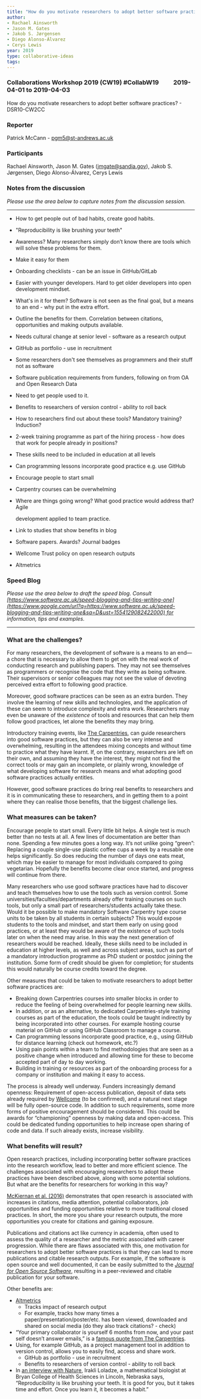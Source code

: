 ```yaml
---
title: "How do you motivate researchers to adopt better software practices?"
author:
- Rachael Ainsworth
- Jason M. Gates
- Jakob S. Jørgensen
- Diego Alonso-Álvarez
- Cerys Lewis
year: 2019
type: collaborative-ideas
tags:
---
```

### Collaborations Workshop 2019 (CW19) #CollabW19          2019-04-01 to 2019-04-03

How do you motivate researchers to adopt better software practices? - DSR10-CW2CC


### **Reporter**

Patrick McCann - pgm5@st-andrews.ac.uk


### **Participants**

Rachael Ainsworth, Jason M. Gates (jmgate@sandia.gov), Jakob S. Jørgensen, Diego Alonso-Álvarez, Cerys Lewis


### **Notes from the discussion**

_Please use the area below to capture notes from the discussion session._



---




*   How to get people out of bad habits, create good habits.
*   "Reproducibility is like brushing your teeth"
*   Awareness? Many researchers simply don’t know there are tools which will solve these problems for them.
*   Make it easy for them
*   Onboarding checklists - can be an issue in GitHub/GitLab
*   Easier with younger developers. Hard to get older developers into open development mindset.
*   What's in it for them? Software is not seen as the final goal, but a means to an end - why put in the extra effort.
*   Outline the benefits for them. Correlation between citations, opportunities and making outputs available.
*   Needs cultural change at senior level - software as a research output
*   GitHub as portfolio - use in recruitment
*   Some researchers don't see themselves as programmers and their stuff not as software
*   Software publication requirements from funders, following on from OA and Open Research Data
*   Need to get people used to it.
*   Benefits to researchers of version control - ability to roll back
*   How to researchers find out about these tools? Mandatory training? Induction?
*   2-week training programme as part of the hiring process - how does that work for people already in positions?
*   These skills need to be included in education at all levels
*   Can programming lessons incorporate good practice e.g. use GitHub
*   Encourage people to start small
*   Carpentry courses can be overwhelming
*   Where are things going wrong? What good practice would address that? Agile

    development applied to team practice.

*   Link to studies that show benefits in blog
*   Software papers. Awards? Journal badges
*   Wellcome Trust policy on open research outputs
*   Altmetrics


### **Speed Blog**

_Please use the area below to draft the speed blog. Consult [https://www.software.ac.uk/speed-blogging-and-tips-writing-one](https://www.google.com/url?q=https://www.software.ac.uk/speed-blogging-and-tips-writing-one&sa=D&ust=1554129082422000) for information, tips and examples._



---



### What are the challenges?

For many researchers, the development of software is a means to an end—a chore that is necessary to allow them to get on with the real work of conducting research and publishing papers. They may not see themselves as programmers or recognise the code that they write as being software. Their supervisors or senior colleagues may not see the value of devoting perceived extra effort to following good practice.

Moreover, good software practices can be seen as an extra burden. They involve the learning of new skills and technologies, and the application of these can seem to introduce complexity and extra work. Researchers may even be unaware of the _existence_ of tools and resources that can help them follow good practices, let alone the benefits they may bring.

Introductory training events, like [The Carpentries](https://carpentries.org/), can guide researchers into good software practices, but they can also be very intense and overwhelming, resulting in the attendees mixing concepts and without time to practice what they have learnt. If, on the contrary, researchers are left on their own, and assuming they have the interest, they might not find the correct tools or may gain an incomplete, or plainly wrong, knowledge of what developing software for research means and what adopting good software practices actually entitles. 

However, good software practices do bring real benefits to researchers and it is in communicating these to researchers, and in getting them to a point where they can realise those benefits, that the biggest challenge lies.


### What measures can be taken?

Encourage people to start small. Every little bit helps. A single test is much better than no tests at all. A few lines of documentation are better than none. Spending a few minutes goes a long way. It’s not unlike going “green”: Replacing a couple single-use plastic coffee cups a week by a reusable one helps significantly.  So does reducing the number of days one eats meat, which may be easier to manage for most individuals compared to going vegetarian. Hopefully the benefits become clear once started, and progress will continue from there.

Many researchers who use good software practices have had to discover and teach themselves how to use the tools such as version control. Some universities/faculties/departments already offer training courses on such tools, but only a small part of researchers/students actually take these. Would it be possible to make mandatory Software Carpentry type course units to be taken by all students in certain subjects? This would expose students to the tools and mindset, and start them early on using good practices, or at least they would be aware of the existence of such tools later on when the need may arise. In this way the next generation of researchers would be reached. Ideally, these skills need to be included in education at higher levels, as well and across subject areas, such as part of a mandatory introduction programme as PhD student or postdoc joining the institution. Some form of credit should be given for completion; for students this would naturally be course credits toward the degree.

Other measures that could be taken to motivate researchers to adopt better software practices are:



*   Breaking down Carpentries courses into smaller blocks in order to reduce the feeling of being overwhelmed for people learning new skills.
*   In addition, or as an alternative, to dedicated Carpentries-style training courses as part of the education, the tools could be taught indirectly by being incorporated into other courses. For example hosting course material on GitHub or using GitHub Classroom to manage a course.
*   Can programming lessons incorporate good practice, e.g., using GitHub for distance learning (check out homework, etc.?)
*   Using pain points within a team to find methodologies that are seen as a positive change when introduced and allowing time for these to become accepted part of day to day working.
*   Building in training or resources as part of the onboarding process for a company or institution and making it easy to access. 

The process is already well underway. Funders increasingly demand openness: Requirement of open-access publication, deposit of data sets already required by [Wellcome](https://wellcome.ac.uk/) (to be confirmed), and a natural next stage will be fully open-source code. In addition to such requirements, some more forms of positive encouragement should be considered. This could be awards for “championing” openness by making data and open-access. This could be dedicated funding opportunities to help increase open sharing of code and data. If such already exists, increase visibility.


### What benefits will result?

Open research practices, including incorporating better software practices into the research workflow, lead to better and more efficient science. The challenges associated with encouraging researchers to adopt these practices have been described above, along with some potential solutions. But what are the benefits for researchers for working in this way?

[McKiernan et al. (2016)](https://elifesciences.org/articles/16800) demonstrates that open research is associated with increases in citations, media attention, potential collaborators, job opportunities and funding opportunities relative to more traditional closed practices. In short, the more you share your research outputs, the more opportunities you create for citations and gaining exposure.

Publications and citations act like currency in academia, often used to assess the quality of a researcher and the metric associated with career progression. While there are flaws associated with this, one motivation for researchers to adopt better software practices is that they can lead to more publications and citable research outputs. For example, if the software is open source and well documented, it can be easily submitted to the _[Journal for Open Source Software](https://joss.theoj.org/)_, resulting in a peer-reviewed and citable publication for your software. 

Other benefits are: 



*   [Altmetrics](https://www.altmetric.com/)
    *   Tracks impact of research output
    *   For example, tracks how many times a paper/presentation/poster/etc. has been viewed, downloaded and shared on social media (do they also track citations? - check) 
*   “Your primary collaborator is yourself 6 months from now, and your past self doesn’t answer emails,” is a [famous quote from The Carpentries](https://dynamicecology.wordpress.com/2015/02/18/the-biggest-benefit-of-my-shift-to-r-reproducibility/). 
*   Using, for example GitHub, as a project management tool in addition to version control, allows you to easily find, access and share work.
    *   GitHub as portfolio - use in recruitment
    *   Benefits to researchers of version control - ability to roll back
*   In [an interview with Nature](http://doi.org/10.1038/533452a), Irakli Loladze, a mathematical biologist at Bryan College of Health Sciences in Lincoln, Nebraska says, “Reproducibility is like brushing your teeth. It is good for you, but it takes time and effort. Once you learn it, it becomes a habit.”
